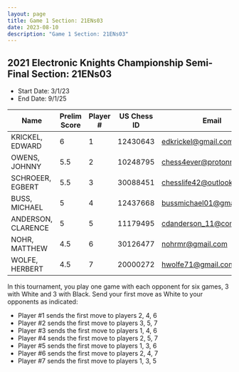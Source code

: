 ```yaml
---
layout: page
title: Game 1 Section: 21ENs03
date: 2023-08-10
description: "Game 1 Section: 21ENs03"
---
```


## 2021 Electronic Knights Championship Semi-Final Section: 21ENs03

- Start Date: 3/1/23
- End Date: 9/1/25

| Name                  | Prelim Score | Player # | US Chess ID | Email                          | Rating | Game Links |
|-----------------------|--------------|----------|-------------|--------------------------------|--------|------------|
| KRICKEL, EDWARD       | 6            | 1        | 12430643    | edkrickel@gmail.com            | 2035   | [Game 1](/chess_games/game_21ENs03_1) |
| OWENS, JOHNNY         | 5.5          | 2        | 10248795    | chess4ever@protonmail.com       | 2201   | [Game 2](/chess_games/game_21ENs03_2) |
| SCHROEER, EGBERT      | 5.5          | 3        | 30088451    | chesslife42@outlook.com         | 1947   | [Game 3](/chess_games/game_21ENs03_3) |
| BUSS, MICHAEL         | 5            | 4        | 12437668    | bussmichael01@gmail.com         | 2423   | [Game 4](/chess_games/game_21ENs03_4) |
| ANDERSON, CLARENCE    | 5            | 5        | 11179495    | cdanderson_11@comcast.net       | 1767   | [Game 5](/chess_games/game_21ENs03_5) |
| NOHR, MATTHEW         | 4.5          | 6        | 30126477    | nohrmr@gmail.com                | 2037   | [Game 6](/chess_games/game_21ENs03_6) |
| WOLFE, HERBERT        | 4.5          | 7        | 20000272    | hwolfe71@gmail.com              | 1606   | [Game 7](/chess_games/game_21ENs03_7) |

In this tournament, you play one game with each opponent for six games, 3 with White and 3 with Black. Send your first 
move as White to your opponents as indicated:

- Player #1 sends the first move to players 2, 4, 6
- Player #2 sends the first move to players 3, 5, 7
- Player #3 sends the first move to players 1, 4, 6
- Player #4 sends the first move to players 2, 5, 7
- Player #5 sends the first move to players 1, 3, 6
- Player #6 sends the first move to players 2, 4, 7
- Player #7 sends the first move to players 1, 3, 5
